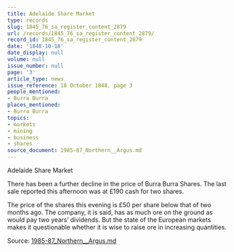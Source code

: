 ```yaml
---
title: Adelaide Share Market
type: records
slug: 1845_76_sa_register_content_2879
url: /records/1845_76_sa_register_content_2879/
record_id: 1845_76_sa_register_content_2879
date: '1848-10-18'
date_display: null
volume: null
issue_number: null
page: '3'
article_type: news
issue_reference: 18 October 1848, page 3
people_mentioned:
- Burra Burra
places_mentioned:
- Burra Burra
topics:
- markets
- mining
- business
- shares
source_document: 1985-87_Northern__Argus.md
---
```


Adelaide Share Market

There has been a further decline in the price of Burra Burra Shares.  The last sale reported this afternoon was at £190 cash for two shares.

The price of the shares this evening is £50 per share below that of two months ago.  The company, it is said, has as much ore on the ground as would pay two years’ dividends.  But the state of the European markets makes it questionable whether it is wise to raise ore in increasing quantities.


Source: [1985-87_Northern__Argus.md](/downloads/markdown/1985-87_Northern__Argus.md)
